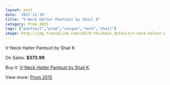 ```yaml
---
layout: post
date: '2017-11-19'
title: "V-Neck Halter Pantsuit by Shail K"
category: Prom 2015
tags: ["pantsuit","prom","unique","neck","shail"]
image: http://img.transblink.com/10129-thickbox_default/v-neck-halter-pantsuit-by-shail-k.jpg
---
```

V-Neck Halter Pantsuit by Shail K

On Sales: **$373.99**
<a href="https://www.transblink.com/en/prom-2015/3285-v-neck-halter-pantsuit-by-shail-k.html"><amp-img layout="responsive" width="600" height="600" src="//img.transblink.com/10129-thickbox_default/v-neck-halter-pantsuit-by-shail-k.jpg" alt="V-Neck Halter Pantsuit by Shail K 0" /></a>
<a href="https://www.transblink.com/en/prom-2015/3285-v-neck-halter-pantsuit-by-shail-k.html"><amp-img layout="responsive" width="600" height="600" src="//img.transblink.com/10130-thickbox_default/v-neck-halter-pantsuit-by-shail-k.jpg" alt="V-Neck Halter Pantsuit by Shail K 1" /></a>

Buy it: [V-Neck Halter Pantsuit by Shail K](https://www.transblink.com/en/prom-2015/3285-v-neck-halter-pantsuit-by-shail-k.html "V-Neck Halter Pantsuit by Shail K")

View more: [Prom 2015](https://www.transblink.com/en/10-prom-2015 "Prom 2015")